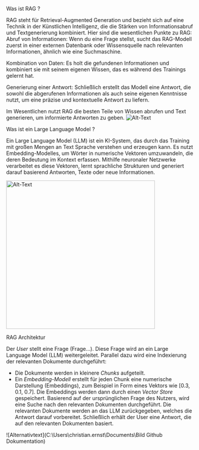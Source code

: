 Was ist RAG ?

RAG steht für Retrieval-Augmented Generation und bezieht sich auf eine Technik in der Künstlichen Intelligenz, die die Stärken von Informationsabruf und Textgenerierung kombiniert. 
Hier sind die wesentlichen Punkte zu RAG:
Abruf von Informationen: Wenn du eine Frage stellst, sucht das RAG-Modell zuerst in einer externen Datenbank oder Wissensquelle nach relevanten Informationen, ähnlich wie eine Suchmaschine.

Kombination von Daten: Es holt die gefundenen Informationen und kombiniert sie mit seinem eigenen Wissen, das es während des Trainings gelernt hat.

Generierung einer Antwort: Schließlich erstellt das Modell eine Antwort, die sowohl die abgerufenen Informationen als auch seine eigenen Kenntnisse nutzt, 
um eine präzise und kontextuelle Antwort zu liefern.

Im Wesentlichen nutzt RAG die besten Teile von Wissen abrufen und Text generieren, um informierte Antworten zu geben.
![Alt-Text](https://encrypted-tbn0.gstatic.com/images?q=tbn:ANd9GcRq3hEGHDF0zMPBdOQZk32oGUW0HLGyxZdXPQ&s)

Was ist ein Large Language Model ?

Ein Large Language Model (LLM) ist ein KI-System, das durch das Training mit großen Mengen an Text Sprache verstehen und erzeugen kann. Es nutzt Embedding-Modelles, um Wörter in numerische Vektoren umzuwandeln, die deren Bedeutung im Kontext erfassen. Mithilfe neuronaler Netzwerke verarbeitet es diese Vektoren, lernt sprachliche Strukturen und generiert darauf basierend Antworten, Texte oder neue Informationen.

<img src="https://www.wisecube.ai/wp-content/uploads/2023/05/Featured-Blog-Image-A-Comprehensive-Overview-of-Large-Language-Models-1024x768.jpg" alt="Alt-Text" width="400">

RAG Architektur

Der *User* stellt eine Frage (Frage...).
Diese Frage wird an ein Large Language Model (LLM) weitergeleitet.
Parallel dazu wird eine Indexierung der relevanten Dokumente durchgeführt:
   - Die Dokumente werden in kleinere *Chunks* aufgeteilt.
   - Ein *Embedding-Modell* erstellt für jeden Chunk eine numerische Darstellung (Embeddings), zum Beispiel in Form eines Vektors wie [0.3, 0.1, 0.7].
Die Embeddings werden dann durch einen *Vector Store* gespeichert.
Basierend auf der ursprünglichen Frage des Nutzers, wird eine Suche nach den relevanten Dokumenten durchgeführt.
Die relevanten Dokumente werden an das LLM zurückgegeben, welches die Antwort darauf vorbereitet.
Schließlich erhält der User eine Antwort, die auf den relevanten Dokumenten basiert.

![Alternativtext](C:\Users\christian.ernst\Documents\Bild Github Dokumentation)
